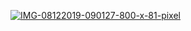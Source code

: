 <a href="https://ibb.co/L9JL7FL"><img src="https://i.ibb.co/8PdWZCW/IMG-08122019-090127-800-x-81-pixel.jpg" alt="IMG-08122019-090127-800-x-81-pixel" border="0"></a>

